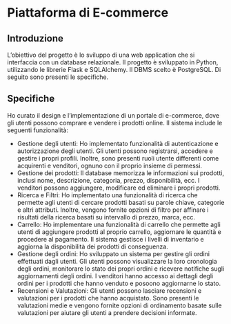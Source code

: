# Piattaforma di E-commerce

## Introduzione
L’obiettivo del progetto è lo sviluppo di una web application che si interfaccia con un database relazionale. Il progetto è sviluppato in Python, utilizzando le librerie Flask e SQLAlchemy. Il DBMS scelto è PostgreSQL. 
Di seguito sono presenti le specifiche.

## Specifiche
Ho curato il design e l’implementazione di un portale di e-commerce, dove gli utenti possono comprare e vendere i prodotti online. Il sistema include le seguenti funzionalità:
- Gestione degli utenti: Ho implementato funzionalità di autenticazione e autorizzazione degli utenti. Gli utenti possono registrarsi, accedere e gestire i propri profili. Inoltre, sono presenti ruoli utente differenti come acquirenti e venditori, ognuno con il proprio insieme di permessi.
- Gestione dei prodotti: Il database memorizza le informazioni sui prodotti, inclusi nome, descrizione, categoria, prezzo, disponibilità, ecc. I venditori possono aggiungere, modificare ed eliminare i propri prodotti.
- Ricerca e Filtri: Ho implementato una funzionalità di ricerca che permette agli utenti di cercare prodotti basati su parole chiave, categorie e altri attributi. Inoltre, vengono fornite opzioni di filtro per affinare i risultati della ricerca basati su intervallo di prezzo, marca, ecc.
- Carrello: Ho implementare una funzionalità di carrello che permette agli utenti di aggiungere prodotti al proprio carrello, aggiornare le quantità e procedere al pagamento. Il sistema gestisce i livelli di inventario e aggiorna la disponibilità dei prodotti di conseguenza.
- Gestione degli ordini: Ho sviluppato un sistema per gestire gli ordini effettuati dagli utenti. Gli utenti possono visualizzare la loro cronologia degli ordini, monitorare lo stato dei propri ordini e ricevere notifiche sugli aggiornamenti degli ordini. I venditori hanno accesso ai dettagli degli ordini per i prodotti che hanno venduto e posoono aggiornarne lo stato.
- Recensioni e Valutazioni: Gli utenti possono lasciare recensioni e valutazioni per i prodotti che hanno acquistato. Sono presenti le valutazioni medie e vengono fornite opzioni di ordinamento basate sulle valutazioni per aiutare gli utenti a prendere decisioni informate.
